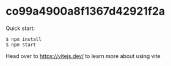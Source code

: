 # co99a4900a8f1367d42921f2a

Quick start:

```
$ npm install
$ npm start
````

Head over to https://vitejs.dev/ to learn more about using vite